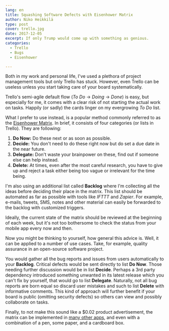 ```yaml
---
lang: en
title: Squashing Software Defects with Eisenhower Matrix
author: Niko Heikkilä
type: post
cover: trello.jpg
date: 2017-12-05
excerpt: If only Trump would come up with something as genious.
categories:
  - Trello
  - Bugs
  - Eisenhower

---
```


Both in my work and personal life, I've used a plethora of project management tools but only Trello has stuck. However, even Trello can be useless unless you start taking care of your board systematically.

Trello's semi-agile default flow (_To Do_ → _Doing_ → _Done_) is easy, but especially for me, it comes with a clear risk of not starting the actual work on tasks. Happily (or sadly) the cards linger on my evergrowing _To Do_ list.

What I prefer to use instead, is a popular method commonly referred to as the [Eisenhower Matrix][2]. In brief, it consists of four categories (or lists in Trello). They are following:

1. **Do Now:** Do these next or as soon as possible.
2. **Decide:** You don't need to do these right now but do set a due date in the near future.
3. **Delegate:** Don't waste your brainpower on these, find out if someone else can help instead.
4. **Delete:** At times, even after the most careful research, you have to give up and reject a task either being too vague or irrelevant for the time being.

I'm also using an additional list called **Backlog** where I'm collecting all the ideas before deciding their place in the matrix. This list should be automated as far as possible with tools like _IFTTT_ and _Zapier_. For example, e-mails, tweets, SMS, notes and other material can easily be forwarded to the backlog with customized triggers.

Ideally, the current state of the matrix should be reviewed at the beginning of each week, but it's not too bothersome to check the status from your mobile app every now and then.

Now you might be thinking to yourself, how general this advice is. Well, it can be applied to a number of use cases. Take, for example, quality assurance in an open-source software project.

You would gather all the bug reports and issues from users automatically to your **Backlog**. Critical defects would be sent directly to list **Do Now**. Those needing further discussion would be in list **Decide**. Perhaps a 3rd party dependency introduced something unwanted in its latest release which you can't fix by yourself, that would go to list **Delegate**. Naturally, not all bug reports are born equal so discard user mistakes and such to list **Delete** with informative comments. This kind of approach will further benefit if your board is public (omitting security defects) so others can view and possibly collaborate on tasks.

Finally, to not make this sound like a $0.02 product advertisement, the matrix can be implemented in [many other apps][3], and even with a combination of a pen, some paper, and a cardboard box.

[1]: https://www.linkedin.com/in/nikoheikkila/
[2]: http://eisenhower-matrix.com/
[3]: https://support.todoist.com/hc/en-us/articles/210762449-Eisenhower-Matrix-with-Todoist
